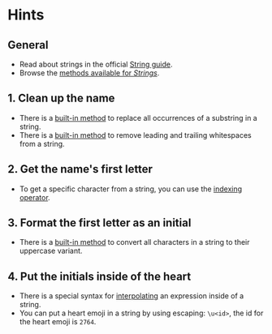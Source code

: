 # Hints

## General

- Read about strings in the official [String guide][string-guide].
- Browse the [methods available for _Strings_][string-methods].

## 1. Clean up the name

- There is a [built-in method][string-replace] to replace all occurrences of a substring in a string.
- There is a [built-in method][string-strip] to remove leading and trailing whitespaces from a string.

## 2. Get the name's first letter

- To get a specific character from a string, you can use the [indexing operator][string-indexing].

## 3. Format the first letter as an initial

- There is a [built-in method][string-upcase] to convert all characters in a string to their uppercase variant.

## 4. Put the initials inside of the heart

- There is a special syntax for [interpolating][string-interpolation] an expression inside of a string.
- You can put a heart emoji in a string by using escaping: `\u<id>`, the id for the heart emoji is `2764`.

[string-guide]: https://crystal-lang.org/reference/latest/tutorials/basics/40_strings.html
[string-methods]: https://crystal-lang.org/api/latest/String.html
[string-replace]: https://crystal-lang.org/api/latest/String.html#gsub%28string%3AString%2Creplacement%29%3AString-instance-method
[string-strip]: https://crystal-lang.org/api/latest/String.html#strip%3AString-instance-method
[string-indexing]: https://crystal-lang.org/api/latest/String.html#%5B%5D%28index%3AInt%29%3AChar-instance-method
[string-upcase]: https://crystal-lang.org/api/latest/String.html#upcase%28options%3AUnicode%3A%3ACaseOptions%3D%3Anone%29%3AString-instance-method
[string-interpolation]: https://crystal-lang.org/reference/latest/syntax_and_semantics/literals/string.html#interpolation
